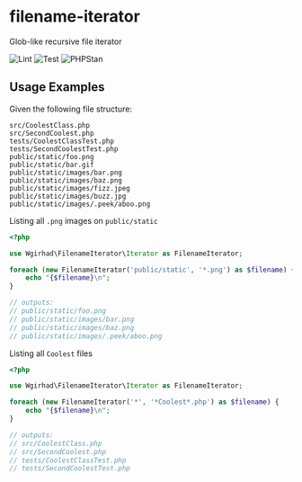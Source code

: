 # filename-iterator
Glob-like recursive file iterator

![Lint](https://github.com/wgirhad/filename-iterator/actions/workflows/lint.yml/badge.svg)
![Test](https://github.com/wgirhad/filename-iterator/actions/workflows/test.yml/badge.svg)
![PHPStan](https://github.com/wgirhad/filename-iterator/actions/workflows/phpstan.yml/badge.svg)

## Usage Examples

Given the following file structure:

```
src/CoolestClass.php
src/SecondCoolest.php
tests/CoolestClassTest.php
tests/SecondCoolestTest.php
public/static/foo.png
public/static/bar.gif
public/static/images/bar.png
public/static/images/baz.png
public/static/images/fizz.jpeg
public/static/images/buzz.jpg
public/static/images/.peek/aboo.png
```

Listing all `.png` images on `public/static`
```php
<?php

use Wgirhad\FilenameIterator\Iterator as FilenameIterator;

foreach (new FilenameIterator('public/static', '*.png') as $filename) {
    echo "{$filename}\n";
}

// outputs:
// public/static/foo.png
// public/static/images/bar.png
// public/static/images/baz.png
// public/static/images/.peek/aboo.png

```

Listing all `Coolest` files
```php
<?php

use Wgirhad\FilenameIterator\Iterator as FilenameIterator;

foreach (new FilenameIterator('*', '*Coolest*.php') as $filename) {
    echo "{$filename}\n";
}

// outputs:
// src/CoolestClass.php
// src/SecondCoolest.php
// tests/CoolestClassTest.php
// tests/SecondCoolestTest.php

```
